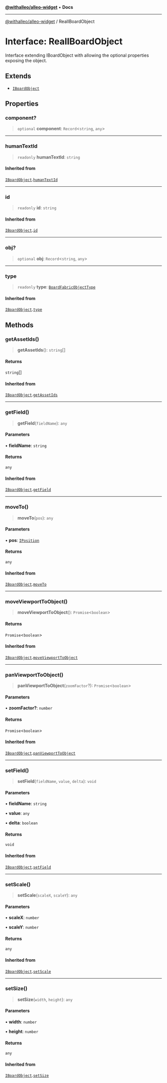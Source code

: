 [**@withalleo/alleo-widget**](../README.md) • **Docs**

***

[@withalleo/alleo-widget](../globals.md) / RealIBoardObject

# Interface: RealIBoardObject

Interface extending IBoardObject with allowing the optional properties exposing the object.

## Extends

- [`IBoardObject`](IBoardObject.md)

## Properties

### component?

> `optional` **component**: `Record`\<`string`, `any`\>

***

### humanTextId

> `readonly` **humanTextId**: `string`

#### Inherited from

[`IBoardObject`](IBoardObject.md).[`humanTextId`](IBoardObject.md#humantextid)

***

### id

> `readonly` **id**: `string`

#### Inherited from

[`IBoardObject`](IBoardObject.md).[`id`](IBoardObject.md#id)

***

### obj?

> `optional` **obj**: `Record`\<`string`, `any`\>

***

### type

> `readonly` **type**: [`BoardFabricObjectType`](../enumerations/BoardFabricObjectType.md)

#### Inherited from

[`IBoardObject`](IBoardObject.md).[`type`](IBoardObject.md#type)

## Methods

### getAssetIds()

> **getAssetIds**(): `string`[]

#### Returns

`string`[]

#### Inherited from

[`IBoardObject`](IBoardObject.md).[`getAssetIds`](IBoardObject.md#getassetids)

***

### getField()

> **getField**(`fieldName`): `any`

#### Parameters

• **fieldName**: `string`

#### Returns

`any`

#### Inherited from

[`IBoardObject`](IBoardObject.md).[`getField`](IBoardObject.md#getfield)

***

### moveTo()

> **moveTo**(`pos`): `any`

#### Parameters

• **pos**: [`IPosition`](../type-aliases/IPosition.md)

#### Returns

`any`

#### Inherited from

[`IBoardObject`](IBoardObject.md).[`moveTo`](IBoardObject.md#moveto)

***

### moveViewportToObject()

> **moveViewportToObject**(): `Promise`\<`boolean`\>

#### Returns

`Promise`\<`boolean`\>

#### Inherited from

[`IBoardObject`](IBoardObject.md).[`moveViewportToObject`](IBoardObject.md#moveviewporttoobject)

***

### panViewportToObject()

> **panViewportToObject**(`zoomFactor`?): `Promise`\<`boolean`\>

#### Parameters

• **zoomFactor?**: `number`

#### Returns

`Promise`\<`boolean`\>

#### Inherited from

[`IBoardObject`](IBoardObject.md).[`panViewportToObject`](IBoardObject.md#panviewporttoobject)

***

### setField()

> **setField**(`fieldName`, `value`, `delta`): `void`

#### Parameters

• **fieldName**: `string`

• **value**: `any`

• **delta**: `boolean`

#### Returns

`void`

#### Inherited from

[`IBoardObject`](IBoardObject.md).[`setField`](IBoardObject.md#setfield)

***

### setScale()

> **setScale**(`scaleX`, `scaleY`): `any`

#### Parameters

• **scaleX**: `number`

• **scaleY**: `number`

#### Returns

`any`

#### Inherited from

[`IBoardObject`](IBoardObject.md).[`setScale`](IBoardObject.md#setscale)

***

### setSize()

> **setSize**(`width`, `height`): `any`

#### Parameters

• **width**: `number`

• **height**: `number`

#### Returns

`any`

#### Inherited from

[`IBoardObject`](IBoardObject.md).[`setSize`](IBoardObject.md#setsize)
